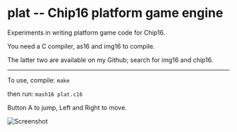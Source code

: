 # plat -- Chip16 platform game engine

Experiments in writing platform game code for Chip16.

You need a C compiler, as16 and img16 to compile.

The latter two are available on my Github; search for img16 and chip16.

___

To use, compile:
`make`

then run:
`mash16 plat.c16`

Button A to jump, Left and Right to move.

![Screenshot](https://i.imgur.com/bTWjjif.gif)
